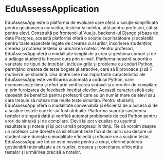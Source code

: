 # EduAssessApplication

EduAssessApp este o platformă de evaluare care oferă o soluție simplificată pentru gestionarea cursurilor, testelor și notelor, atât pentru profesori, cât și pentru elevi. Construită pe frontend-ul Vue.js, backend-ul Django și baza de date Postgres, această platformă oferă o soluție cuprinzătoare și scalabilă pentru toate aspectele legate de crearea cursurilor, înscrierea studenților, crearea și notarea testelor și urmărirea notelor.
Pentru profesori, EduAssessApp oferă o modalitate simplă de a crea și gestiona cursuri și de a adăuga studenți la fiecare curs prin e-mail. Platforma noastră suportă o varietate de tipuri de întrebări, inclusiv grile și probleme cu coduri Python, permițând crearea de teste bogate și atractive, care să îi provoace și să îi motiveze pe studenți. 
Una dintre cele mai importante caracteristici ale EduAssessApp este verificarea automată a codului Python, care economisește timp și efort prin verificarea sintaxei și a erorilor de compilare și prin furnizarea de feedback imediat elevilor. Această caracteristică este deosebit de benefică pentru profesorii care au un număr mare de elevi sau care trebuie să noteze mai multe teste simultan.
Pentru studenți, EduAssessApp oferă o modalitate convenabilă și eficientă de a accesa și de a susține testele care le-au fost atribuite. Platforma suportă susținerea testelor o singură dată și verifică automat problemele de cod Python pentru erori de sintaxă și de compilare. Elevii își pot vizualiza cu ușurință rezultatele și notele și își pot urmări progresul în timp.
Fie că vorbim despre un profesor care dorește să își eficientizeze fluxul de lucru sau despre un student care dorește o modalitate eficientă și eficace de a susține teste, EduAssessApp are tot ce este nevoie pentru a reuși, oferind puterea gestionării raționalizate a cursurilor, crearea și corectarea eficientă a testelor și urmărirea precisă a notelor.
